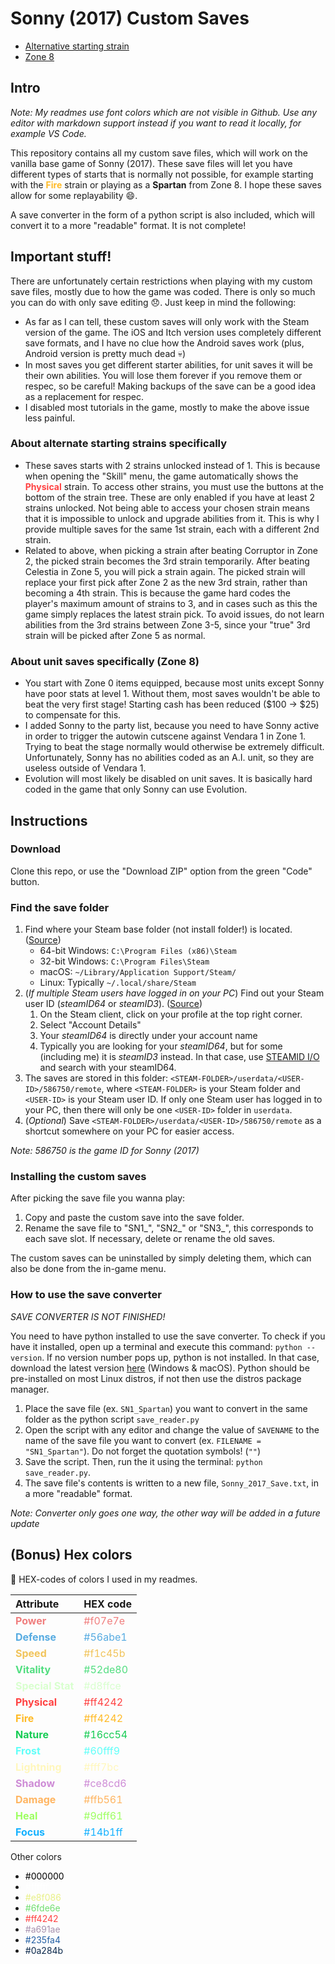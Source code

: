 # Sonny (2017) Custom Saves

- [Alternative starting strain](./Alternative_Starting_Strain/README.md)
- [Zone 8](./Zone_8/README.md)

## Intro

*Note: My readmes use font colors which are not visible in Github. Use any editor with markdown support instead if you want to read it locally, for example VS Code.*

This repository contains all my custom save files, which will work on the vanilla base game of Sonny (2017). These save files will let you have different types of starts that is normally not possible, for example starting with the <font color="#ffba26">**Fire**</font> strain or playing as a **Spartan** from Zone 8. I hope these saves allow for some replayability :smile:.

A save converter in the form of a python script is also included, which will convert it to a more "readable" format. It is not complete!

## Important stuff!

There are unfortunately certain restrictions when playing with my custom save files, mostly due to how the game was coded. There is only so much you can do with only save editing :disappointed:. Just keep in mind the following:

- As far as I can tell, these custom saves will only work with the Steam version of the game. The iOS and Itch version uses completely different save formats, and I have no clue how the Android saves work (plus, Android version is pretty much dead :skull:)
- In most saves you get different starter abilities, for unit saves it will be their own abilities. You will lose them forever if you remove them or respec, so be careful! Making backups of the save can be a good idea as a replacement for respec.
- I disabled most tutorials in the game, mostly to make the above issue less painful.

### About alternate starting strains specifically

- These saves starts with 2 strains unlocked instead of 1. This is because when opening the "Skill" menu, the game automatically shows the <font color="#ff4242">**Physical**</font> strain. To access other strains, you must use the buttons at the bottom of the strain tree. These are only enabled if you have at least 2 strains unlocked. Not being able to access your chosen strain means that it is impossible to unlock and upgrade abilities from it. This is why I provide multiple saves for the same 1st strain, each with a different 2nd strain.
- Related to above, when picking a strain after beating Corruptor in Zone 2, the picked strain becomes the 3rd strain temporarily. After beating Celestia in Zone 5, you will pick a strain again. The picked strain will replace your first pick after Zone 2 as the new 3rd strain, rather than becoming a 4th strain. This is because the game hard codes the player's maximum amount of strains to 3, and in cases such as this the game simply replaces the latest strain pick. To avoid issues, do not learn abilities from the 3rd strains between Zone 3-5, since your "true" 3rd strain will be picked after Zone 5 as normal.

### About unit saves specifically (Zone 8)

- You start with Zone 0 items equipped, because most units except Sonny have poor stats at level 1. Without them, most saves wouldn't be able to beat the very first stage! Starting cash has been reduced ($100 -> $25) to compensate for this.
- I added Sonny to the party list, because you need to have Sonny active in order to trigger the autowin cutscene against Vendara 1 in Zone 1. Trying to beat the stage normally would otherwise be extremely difficult. Unfortunately, Sonny has no abilities coded as an A.I. unit, so they are useless outside of Vendara 1.
- Evolution will most likely be disabled on unit saves. It is basically hard coded in the game that only Sonny can use Evolution.

## Instructions

### Download

Clone this repo, or use the "Download ZIP" option from the green "Code" button.

### Find the save folder

1. Find where your Steam base folder (not install folder!) is located. ([Source](https://www.pcgamingwiki.com/wiki/Glossary:Game_data#Steam_client))
    - 64-bit Windows: `C:\Program Files (x86)\Steam`
    - 32-bit Windows: `C:\Program Files\Steam`
    - macOS: `~/Library/Application Support/Steam/`
    - Linux: Typically `~/.local/share/Steam`
2. (*If multiple Steam users have logged in on your PC*) Find out your Steam user ID (*steamID64* or *steamID3*). ([Source](https://www.pcgamingwiki.com/wiki/Glossary:Game_data#User_ID))
    1. On the Steam client, click on your profile at the top right corner.
    2. Select "Account Details"
    3. Your *steamID64* is directly under your account name
    4. Typically you are looking for your *steamID64*, but for some (including me) it is *steamID3* instead. In that case, use [STEAMID I/O](https://steamid.io/) and search with your steamID64.
3. The saves are stored in this folder: `<STEAM-FOLDER>/userdata/<USER-ID>/586750/remote`, where `<STEAM-FOLDER>` is your Steam folder and `<USER-ID>` is your Steam user ID. If only one Steam user has logged in to your PC, then there will only be one `<USER-ID>` folder in `userdata`.
4. (*Optional*) Save `<STEAM-FOLDER>/userdata/<USER-ID>/586750/remote` as a shortcut somewhere on your PC for easier access.

*Note: 586750 is the game ID for Sonny (2017)*

### Installing the custom saves

After picking the save file you wanna play:

1. Copy and paste the custom save into the save folder.
2. Rename the save file to "SN1_", "SN2_" or "SN3_", this corresponds to each save slot. If necessary, delete or rename the old saves.

The custom saves can be uninstalled by simply deleting them, which can also be done from the in-game menu.

### How to use the save converter

*SAVE CONVERTER IS NOT FINISHED!*

You need to have python installed to use the save converter. To check if you have it installed, open up a terminal and execute this command: `python --version`. If no version number pops up, python is not installed. In that case, download the latest version [here](https://www.python.org/) (Windows & macOS). Python should be pre-installed on most Linux distros, if not then use the distros package manager. 

1. Place the save file (ex. `SN1_Spartan`) you want to convert in the same folder as the python script `save_reader.py`
2. Open the script with any editor and change the value of `SAVENAME` to the name of the save file you want to convert (ex. `FILENAME = "SN1_Spartan"`). Do not forget the quotation symbols! (`""`)
3. Save the script. Then, run the it using the terminal: `python save_reader.py`.
4. The save file's contents is written to a new file, `Sonny_2017_Save.txt`, in a more "readable" format.

*Note: Converter only goes one way, the other way will be added in a future update*

## (Bonus) Hex colors

:rainbow: HEX-codes of colors I used in my readmes.

| Attribute | HEX code |
| :-------- | :------- |
| <font color="#f07e7e">**Power**</font>        | <font color="#f07e7e">#f07e7e</font> |
| <font color="#56abe1">**Defense**</font>      | <font color="#56abe1">#56abe1</font> |
| <font color="#f1c45b">**Speed**</font>        | <font color="#f1c45b">#f1c45b</font> |
| <font color="#52de80">**Vitality**</font>     | <font color="#52de80">#52de80</font> |
| <font color="#d8ffce">**Special Stat**</font> | <font color="#d8ffce">#d8ffce</font> |
| <font color="#ff4242">**Physical**</font>     | <font color="#ff4242">#ff4242</font> |
| <font color="#ffba26">**Fire**</font>         | <font color="#ffba26">#ff4242</font> |
| <font color="#16cc54">**Nature**</font>       | <font color="#16cc54">#16cc54</font> |
| <font color="#60fff9">**Frost**</font>        | <font color="#60fff9">#60fff9</font> |
| <font color="#fff7bc">**Lightning**</font>    | <font color="#fff7bc">#fff7bc</font> |
| <font color="#ce8cd6">**Shadow**</font>       | <font color="#ce8cd6">#ce8cd6</font> |
| <font color="#ffb561">**Damage**</font>       | <font color="#ffb561">#ffb561</font> |
| <font color="#9dff61">**Heal**</font>         | <font color="#9dff61">#9dff61</font> |
| <font color="#14b1ff">**Focus**</font>        | <font color="#14b1ff">#14b1ff</font> |

Other colors
- <font color="#000000">#000000</font>	
- <font color="#ffffff">#ffffff</font>
- <font color="#e8f086">#e8f086</font>
- <font color="#6fde6e">#6fde6e</font>
- <font color="#ff4242">#ff4242</font>
- <font color="#a691ae">#a691ae</font>
- <font color="#235fa4">#235fa4</font>
- <font color="#0a284b">#0a284b</font>
